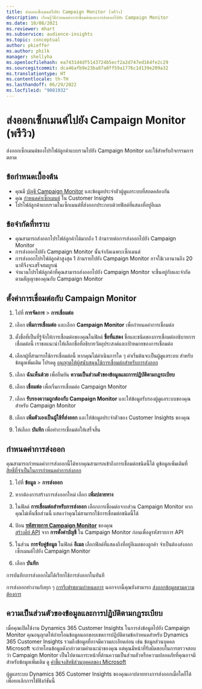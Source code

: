 ```yaml
---
title: ส่งออกเซ็กเมนต์ไปยัง Campaign Monitor (พรีวิว)
description: เรียนรู้วิธีกำหนดค่าการเชื่อมต่อและการส่งออกไปยัง Campaign Monitor
ms.date: 10/08/2021
ms.reviewer: mhart
ms.subservice: audience-insights
ms.topic: conceptual
author: pkieffer
ms.author: philk
manager: shellyha
ms.openlocfilehash: ea7431d4df5143724b5ecf2a2d747ed164fe2c29
ms.sourcegitcommit: dca46afb9e23ba87a0ff59a1776c1d139e209a32
ms.translationtype: HT
ms.contentlocale: th-TH
ms.lasthandoff: 06/29/2022
ms.locfileid: "9081932"
---
```

# <a name="export-segments-to-campaign-monitor-preview"></a>ส่งออกเซ็กเมนต์ไปยัง Campaign Monitor (พรีวิว)

ส่งออกเซ็กเมนต์ของโปรไฟล์ลูกค้าแบบรวมไปยัง Campaign Monitor และใช้สำหรับกิจกรรมการตลาด

## <a name="prerequisites"></a>ข้อกำหนดเบื้องต้น

-   คุณมี [บัญชี Campaign Monitor](https://www.campaignmonitor.com/) และข้อมูลประจำตัวผู้ดูแลระบบที่สอดคล้องกัน
-   คุณ [กำหนดค่าเซ็กเมนต์](segments.md) ใน Customer Insights
-   โปรไฟล์ลูกค้าแบบรวมในเซ็กเมนต์ที่ส่งออกประกอบด้วยฟิลด์ที่แสดงที่อยู่อีเมล

## <a name="known-limitations"></a>ข้อจำกัดที่ทราบ

- คุณสามารถส่งออกโปรไฟล์ลูกค้าได้มากถึง 1 ล้านรายต่อการส่งออกไปยัง Campaign Monitor
- การส่งออกไปยัง Campaign Monitor นั้นจำกัดเฉพาะเซ็กเมนต์
- การส่งออกโปรไฟล์ลูกค้าสูงสุด 1 ล้านรายไปยัง Campaign Monitor อาจใช้เวลานานถึง 20 นาทีจึงจะเสร็จสมบูรณ์ 
- จำนวนโปรไฟล์ลูกค้าที่คุณสามารถส่งออกไปยัง Campaign Monitor จะขึ้นอยู่กับและจำกัดตามสัญญาของคุณกับ Campaign Monitor

## <a name="set-up-connection-to-campaign-monitor"></a>ตั้งค่าการเชื่อมต่อกับ Campaign Monitor

1. ไปที่ **การจัดการ** > **การเชื่อมต่อ**

1. เลือก **เพิ่มการเชื่อมต่อ** และเลือก **Campaign Monitor** เพื่อกำหนดค่าการเชื่อมต่อ

1. ตั้งชื่อที่เป็นที่รู้จักให้การเชื่อมต่อของคุณในฟิลด์ **ชื่อที่แสดง** ชื่อและชนิดของการเชื่อมต่ออธิบายการเชื่อมต่อนี้ เราขอแนะนำให้เลือกชื่อที่อธิบายวัตถุประสงค์และเป้าหมายของการเชื่อมต่อ

1. เลือกผู้ที่สามารถใช้การเชื่อมต่อนี้ หากคุณไม่ดำเนินการใด ๆ ค่าเริ่มต้นจะเป็นผู้ดูแลระบบ สำหรับข้อมูลเพิ่มเติม โปรดดู [อนุญาตให้ผู้สนับสนุนใช้การเชื่อมต่อสำหรับการส่งออก](connections.md#allow-contributors-to-use-a-connection-for-exports)

1. เลือก **ฉันเห็นด้วย** เพื่อยืนยัน **ความเป็นส่วนตัวของข้อมูลและการปฏิบัติตามกฎระเบียบ**

1. เลือก **เชื่อมต่อ** เพื่อเริ่มการเชื่อมต่อ Campaign Monitor

1. เลือก **รับรองความถูกต้องกับ Campaign Monitor** และให้ข้อมูลรับรองผู้ดูแลระบบของคุณสำหรับ Campaign Monitor

1. เลือก **เพิ่มตัวเองเป็นผู้ใช้ที่ส่งออก** และให้ข้อมูลประจำตัวของ Customer Insights ของคุณ

1. ให้เลือก **บันทึก** เพื่อทำการเชื่อมต่อให้เสร็จสิ้น

## <a name="configure-an-export"></a>กำหนดค่าการส่งออก

คุณสามารถกำหนดค่าการส่งออกนี้ได้หากคุณสามารถเข้าถึงการเชื่อมต่อชนิดนี้ได้ ดูข้อมูลเพิ่มเติมที่ [สิทธิ์ที่จำเป็นในการกำหนดค่าการส่งออก](export-destinations.md#set-up-a-new-export)

1. ไปที่ **ข้อมูล** > **การส่งออก**

1. หากต้องการสร้างการส่งออกใหม่ เลือก **เพิ่มปลายทาง**

1. ในฟิลด์ **การเชื่อมต่อสำหรับการส่งออก** เลือกการเชื่อมต่อจากส่วน Campaign Monitor หากคุณไม่เห็นชื่อส่วนนี้ แสดงว่าคุณไม่สามารถใช้การเชื่อมต่อชนิดนี้ได้

1. ป้อน [**รหัสรายการ Campaign Monitor**](https://www.campaignmonitor.com/api/getting-started/#your-list-id) ของคุณ    
   [สร้างคีย์ API](https://www.campaignmonitor.com/api/getting-started/) จาก **การตั้งค่าบัญชี** ใน Campaign Monitor ก่อนเพื่อดูรหัสรายการ API  

1. ในส่วน **การจับคู่ข้อมูล** ในฟิลด์ **อีเมล** เลือกฟิลด์ที่แสดงถึงที่อยู่อีเมลของลูกค้า จำเป็นต้องส่งออกเซ็กเมนต์ไปยัง Campaign Monitor

1. เลือก **บันทึก**

การบันทึกการส่งออกไม่ได้เรียกใช้การส่งออกในทันที

การส่งออกทำงานกับทุก ๆ [การรีเฟรชตามกำหนดการ](system.md#schedule-tab) นอกจากนี้คุณยังสามารถ [ส่งออกข้อมูลตามความต้องการ](export-destinations.md#run-exports-on-demand) 


## <a name="data-privacy-and-compliance"></a>ความเป็นส่วนตัวของข้อมูลและการปฏิบัติตามกฎระเบียบ

เมื่อคุณเปิดใช้งาน Dynamics 365 Customer Insights ในการส่งข้อมูลไปยัง Campaign Monitor คุณอนุญาตให้ถ่ายโอนข้อมูลนอกขอบเขตการปฏิบัติตามข้อกำหนดสำหรับ Dynamics 365 Customer Insights รวมถึงข้อมูลที่อาจมีความละเอียดอ่อน เช่น ข้อมูลส่วนบุคคล Microsoft จะถ่ายโอนข้อมูลดังกล่าวตามคำแนะนำของคุณ แต่คุณมีหน้าที่รับผิดชอบในการตรวจสอบว่า Campaign Monitor เป็นไปตามภาระหน้าที่ด้านความเป็นส่วนตัวหรือความปลอดภัยที่คุณอาจมี สำหรับข้อมูลเพิ่มเติม ดู [คำชี้แจงสิทธิส่วนบุคคลของ Microsoft](https://go.microsoft.com/fwlink/?linkid=396732)

ผู้ดูแลระบบ Dynamics 365 Customer Insights ของคุณเอาปลายทางการส่งออกเมื่อใดก็ได้เพื่อยกเลิกการใช้ฟังก์ชันนี้
